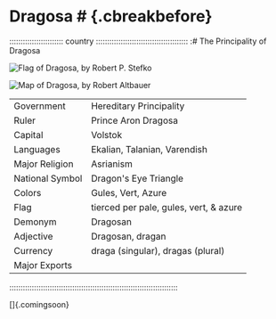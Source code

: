 # Dragosa #                                                 {.cbreakbefore}

:::::::::::::::::::::::: country :::::::::::::::::::::::::::::::::::::::::
:# The Principality of Dragosa

![Flag of Dragosa, by Robert P. Stefko](assets/Flags/Dragosa.png "Flag of Dragosa, by Robert P. Stefko")

![Map of Dragosa, by Robert Altbauer](assets/Maps/Details/World/Dragosa.jpg "Map of Dragosa, by Robert P. Stefko")

|                 |                                        |
| --------------- | -------------------------------------- |
| Government      | Hereditary Principality                |
| Ruler           | Prince Aron Dragosa                    |
| Capital         | Volstok                                |
| Languages       | Ekalian, Talanian, Varendish           |
| Major Religion  | Asrianism                              |
| National Symbol | Dragon's Eye Triangle                  |
| Colors          | Gules, Vert, Azure                     |
| Flag            | tierced per pale, gules, vert, & azure |
| Demonym         | Dragosan                               |
| Adjective       | Dragosan, dragan                       |
| Currency        | draga (singular), dragas (plural)      |
| Major Exports   |                                        |
:::::::::::::::::::::::::::::::::::::::::::::::::::::::::::::::::::::::::::

[]{.comingsoon}

